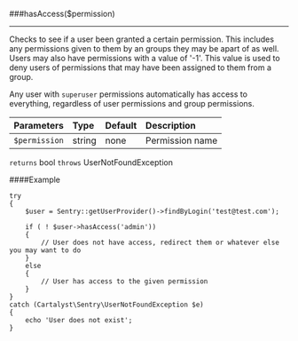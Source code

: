<a id="hasAccess"></a>
###hasAccess($permission)

----------

Checks to see if a user been granted a certain permission.  This includes any permissions given to them by an groups they may be apart of as well.  Users may also have permissions with a value of '-1'. This value is used to deny users of permissions that may have been assigned to them from a group.

Any user with `superuser` permissions automatically has access to everything, regardless of user permissions and group permissions.

Parameters                   | Type            | Default       | Description
:--------------------------- | :-------------- | :------------ | :--------------
`$permission`                | string          | none          | Permission name

`returns` bool
`throws`  UserNotFoundException

####Example

	try
	{
		$user = Sentry::getUserProvider()->findByLogin('test@test.com');

		if ( ! $user->hasAccess('admin'))
		{
			// User does not have access, redirect them or whatever else you may want to do
		}
		else
		{
			// User has access to the given permission
		}
	}
	catch (Cartalyst\Sentry\UserNotFoundException $e)
	{
		echo 'User does not exist';
	}
